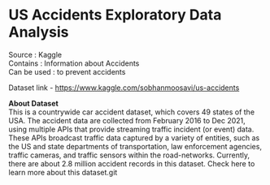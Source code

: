 # US Accidents Exploratory Data Analysis

Source : Kaggle\
Contains : Information about Accidents\
Can be used : to prevent accidents

Dataset link - https://www.kaggle.com/sobhanmoosavi/us-accidents

__About Dataset__\
This is a countrywide car accident dataset, which covers 49 states of the USA. The accident data are collected from February 2016 to Dec 2021, using multiple APIs that provide streaming traffic incident (or event) data. These APIs broadcast traffic data captured by a variety of entities, such as the US and state departments of transportation, law enforcement agencies, traffic cameras, and traffic sensors within the road-networks. Currently, there are about 2.8 million accident records in this dataset. Check here to learn more about this dataset.git
